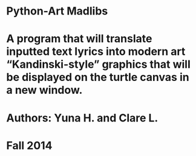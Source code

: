 # Python-Art Madlibs
# A program that will translate inputted text lyrics into modern art “Kandinski-style” graphics that will be displayed on the turtle canvas in a new window.
# Authors: Yuna H. and Clare L.
# Fall 2014
